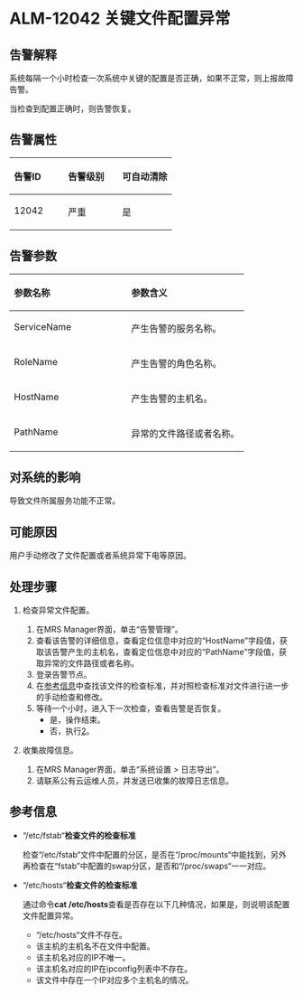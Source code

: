 # ALM-12042 关键文件配置异常<a name="ZH-CN_TOPIC_0093195088"></a>

## 告警解释<a name="zh-cn_topic_0057179193_section3188640916474"></a>

系统每隔一个小时检查一次系统中关键的配置是否正确，如果不正常，则上报故障告警。

当检查到配置正确时，则告警恢复。

## 告警属性<a name="zh-cn_topic_0057179193_section60061243164728"></a>

<a name="zh-cn_topic_0057179193_table102091175625"></a>
<table><thead align="left"><tr id="zh-cn_topic_0057179193_row31905194175625"><th class="cellrowborder" valign="top" width="33.33333333333333%" id="mcps1.1.4.1.1"><p id="zh-cn_topic_0057179193_p34183898175625"><a name="zh-cn_topic_0057179193_p34183898175625"></a><a name="zh-cn_topic_0057179193_p34183898175625"></a><strong id="zh-cn_topic_0057179193_b39219631175625"><a name="zh-cn_topic_0057179193_b39219631175625"></a><a name="zh-cn_topic_0057179193_b39219631175625"></a>告警ID</strong></p>
</th>
<th class="cellrowborder" valign="top" width="33.33333333333333%" id="mcps1.1.4.1.2"><p id="zh-cn_topic_0057179193_p22673543175625"><a name="zh-cn_topic_0057179193_p22673543175625"></a><a name="zh-cn_topic_0057179193_p22673543175625"></a><strong id="zh-cn_topic_0057179193_b2735300175625"><a name="zh-cn_topic_0057179193_b2735300175625"></a><a name="zh-cn_topic_0057179193_b2735300175625"></a>告警级别</strong></p>
</th>
<th class="cellrowborder" valign="top" width="33.33333333333333%" id="mcps1.1.4.1.3"><p id="zh-cn_topic_0057179193_p20232782175625"><a name="zh-cn_topic_0057179193_p20232782175625"></a><a name="zh-cn_topic_0057179193_p20232782175625"></a><strong id="zh-cn_topic_0057179193_b47877317175625"><a name="zh-cn_topic_0057179193_b47877317175625"></a><a name="zh-cn_topic_0057179193_b47877317175625"></a>可自动清除</strong></p>
</th>
</tr>
</thead>
<tbody><tr id="zh-cn_topic_0057179193_row52857467175625"><td class="cellrowborder" valign="top" width="33.33333333333333%" headers="mcps1.1.4.1.1 "><p id="zh-cn_topic_0057179193_p63628609163045"><a name="zh-cn_topic_0057179193_p63628609163045"></a><a name="zh-cn_topic_0057179193_p63628609163045"></a>12042</p>
</td>
<td class="cellrowborder" valign="top" width="33.33333333333333%" headers="mcps1.1.4.1.2 "><p id="zh-cn_topic_0057179193_p53643687163045"><a name="zh-cn_topic_0057179193_p53643687163045"></a><a name="zh-cn_topic_0057179193_p53643687163045"></a>严重</p>
</td>
<td class="cellrowborder" valign="top" width="33.33333333333333%" headers="mcps1.1.4.1.3 "><p id="zh-cn_topic_0057179193_p50171427163045"><a name="zh-cn_topic_0057179193_p50171427163045"></a><a name="zh-cn_topic_0057179193_p50171427163045"></a>是</p>
</td>
</tr>
</tbody>
</table>

## 告警参数<a name="zh-cn_topic_0057179193_section53958651164738"></a>

<a name="zh-cn_topic_0057179193_table57189892175625"></a>
<table><thead align="left"><tr id="zh-cn_topic_0057179193_row20832688175625"><th class="cellrowborder" valign="top" width="50%" id="mcps1.1.3.1.1"><p id="zh-cn_topic_0057179193_p9726186175625"><a name="zh-cn_topic_0057179193_p9726186175625"></a><a name="zh-cn_topic_0057179193_p9726186175625"></a><strong id="zh-cn_topic_0057179193_b20426813175625"><a name="zh-cn_topic_0057179193_b20426813175625"></a><a name="zh-cn_topic_0057179193_b20426813175625"></a>参数名称</strong></p>
</th>
<th class="cellrowborder" valign="top" width="50%" id="mcps1.1.3.1.2"><p id="zh-cn_topic_0057179193_p43959148175625"><a name="zh-cn_topic_0057179193_p43959148175625"></a><a name="zh-cn_topic_0057179193_p43959148175625"></a><strong id="zh-cn_topic_0057179193_b60088019175625"><a name="zh-cn_topic_0057179193_b60088019175625"></a><a name="zh-cn_topic_0057179193_b60088019175625"></a>参数含义</strong></p>
</th>
</tr>
</thead>
<tbody><tr id="zh-cn_topic_0057179193_row35291346175625"><td class="cellrowborder" valign="top" width="50%" headers="mcps1.1.3.1.1 "><p id="zh-cn_topic_0057179193_p1174628164924"><a name="zh-cn_topic_0057179193_p1174628164924"></a><a name="zh-cn_topic_0057179193_p1174628164924"></a>ServiceName</p>
</td>
<td class="cellrowborder" valign="top" width="50%" headers="mcps1.1.3.1.2 "><p id="zh-cn_topic_0057179193_p28036069164924"><a name="zh-cn_topic_0057179193_p28036069164924"></a><a name="zh-cn_topic_0057179193_p28036069164924"></a>产生告警的服务名称。</p>
</td>
</tr>
<tr id="zh-cn_topic_0057179193_row54265439175625"><td class="cellrowborder" valign="top" width="50%" headers="mcps1.1.3.1.1 "><p id="zh-cn_topic_0057179193_p37200352164924"><a name="zh-cn_topic_0057179193_p37200352164924"></a><a name="zh-cn_topic_0057179193_p37200352164924"></a>RoleName</p>
</td>
<td class="cellrowborder" valign="top" width="50%" headers="mcps1.1.3.1.2 "><p id="zh-cn_topic_0057179193_p60438548164924"><a name="zh-cn_topic_0057179193_p60438548164924"></a><a name="zh-cn_topic_0057179193_p60438548164924"></a>产生告警的角色名称。</p>
</td>
</tr>
<tr id="zh-cn_topic_0057179193_row5894265175625"><td class="cellrowborder" valign="top" width="50%" headers="mcps1.1.3.1.1 "><p id="zh-cn_topic_0057179193_p36286743164924"><a name="zh-cn_topic_0057179193_p36286743164924"></a><a name="zh-cn_topic_0057179193_p36286743164924"></a>HostName</p>
</td>
<td class="cellrowborder" valign="top" width="50%" headers="mcps1.1.3.1.2 "><p id="zh-cn_topic_0057179193_p53545079164924"><a name="zh-cn_topic_0057179193_p53545079164924"></a><a name="zh-cn_topic_0057179193_p53545079164924"></a>产生告警的主机名。</p>
</td>
</tr>
<tr id="zh-cn_topic_0057179193_row60420241163054"><td class="cellrowborder" valign="top" width="50%" headers="mcps1.1.3.1.1 "><p id="zh-cn_topic_0057179193_p44112790164924"><a name="zh-cn_topic_0057179193_p44112790164924"></a><a name="zh-cn_topic_0057179193_p44112790164924"></a>PathName</p>
</td>
<td class="cellrowborder" valign="top" width="50%" headers="mcps1.1.3.1.2 "><p id="zh-cn_topic_0057179193_p16366252164924"><a name="zh-cn_topic_0057179193_p16366252164924"></a><a name="zh-cn_topic_0057179193_p16366252164924"></a>异常的文件路径或者名称。</p>
</td>
</tr>
</tbody>
</table>

## 对系统的影响<a name="zh-cn_topic_0057179193_section6122299164744"></a>

导致文件所属服务功能不正常。

## 可能原因<a name="zh-cn_topic_0057179193_section11121304164754"></a>

用户手动修改了文件配置或者系统异常下电等原因。

## 处理步骤<a name="zh-cn_topic_0057179193_section138984516481"></a>

1.  检查异常文件配置。
    1.  在MRS Manager界面，单击“告警管理”。
    2.  查看该告警的详细信息，查看定位信息中对应的“HostName”字段值，获取该告警产生的主机名，查看定位信息中对应的“PathName”字段值，获取异常的文件路径或者名称。
    3.  登录告警节点。
    4.  在[参考信息](#zh-cn_topic_0057179193_section24734811164818)中查找该文件的检查标准，并对照检查标准对文件进行进一步的手动检查和修改。
    5.  等待一个小时，进入下一次检查，查看告警是否恢复。
        -   是，操作结束。
        -   否，执行[2](#zh-cn_topic_0057179193_li23910495164959)。


2.  <a name="zh-cn_topic_0057179193_li23910495164959"></a>收集故障信息。
    1.  在MRS Manager界面，单击“系统设置 \> 日志导出”。
    2.  请联系公有云运维人员，并发送已收集的故障日志信息。


## 参考信息<a name="zh-cn_topic_0057179193_section24734811164818"></a>

-   “/etc/fstab“**检查文件的检查标准**

    检查“/etc/fstab“文件中配置的分区，是否在“/proc/mounts“中能找到，另外再检查在“fstab”中配置的swap分区，是否和“/proc/swaps“一一对应。

-   “/etc/hosts“**检查文件的检查标准**

    通过命令**cat /etc/hosts**查看是否存在以下几种情况，如果是，则说明该配置文件配置异常。

    -   “/etc/hosts“文件不存在。
    -   该主机的主机名不在文件中配置。
    -   该主机名对应的IP不唯一。
    -   该主机名对应的IP在ipconfig列表中不存在。
    -   该文件中存在一个IP对应多个主机名的情况。


